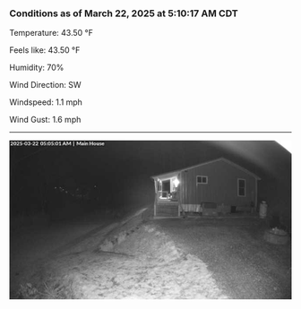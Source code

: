 ### Conditions as of March 22, 2025 at 5:10:17 AM CDT 

Temperature: 43.50 &deg;F

Feels like: 43.50 &deg;F

Humidity: 70%

Wind Direction: SW

Windspeed: 1.1 mph

Wind Gust: 1.6 mph

---

<img src="./images/latest.jpeg"/>

